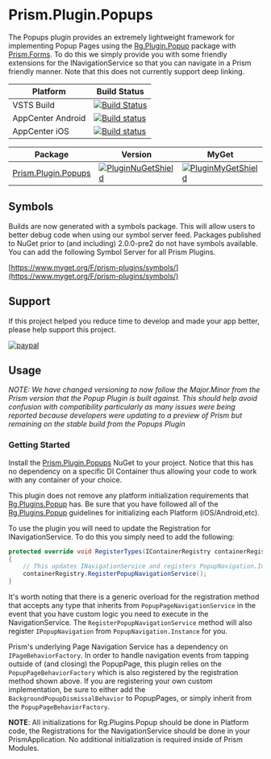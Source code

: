 # Prism.Plugin.Popups

The Popups plugin provides an extremely lightweight framework for implementing Popup Pages using the [Rg.Plugin.Popup][1] package with [Prism.Forms][2]. To do this we simply provide you with some friendly extensions for the INavigationService so that you can navigate in a Prism friendly manner. Note that this does not currently support deep linking.

| Platform | Build Status |
| -------- | ------ |
| VSTS Build | [![Build Status](https://dev.azure.com/dansiegel/Prism.Plugins/_apis/build/status/dansiegel.Prism.Plugin.Popups?branchName=master)](https://dev.azure.com/dansiegel/Prism.Plugins/_build/latest?definitionId=43?branchName=master) |
| AppCenter Android | [![Build status](https://build.appcenter.ms/v0.1/apps/0c92b88f-fe1b-42cf-a714-240a0704d184/branches/master/badge)](https://appcenter.ms) |
| AppCenter iOS | [![Build status](https://build.appcenter.ms/v0.1/apps/0a60407d-a075-41cd-a211-31c92d07ec86/branches/master/badge)](https://appcenter.ms) |

| Package | Version | MyGet |
| ------- | ------- | ----- |
| [Prism.Plugin.Popups][PluginNuGet] | [![PluginNuGetShield]][PluginNuGet] | [![PluginMyGetShield]][PluginMyGet] |

## Symbols

Builds are now generated with a symbols package. This will allow users to better debug code when using our symbol server feed. Packages published to NuGet prior to (and including) 2.0.0-pre2 do not have symbols available. You can add the following Symbol Server for all Prism Plugins.

[https://www.myget.org/F/prism-plugins/symbols/](https://www.myget.org/F/prism-plugins/symbols/)

## Support

If this project helped you reduce time to develop and made your app better, please help support this project.

[![paypal](https://www.paypalobjects.com/en_US/i/btn/btn_donateCC_LG.gif)](https://www.paypal.me/dansiegel)

## Usage

*NOTE: We have changed versioning to now follow the Major.Minor from the Prism version that the Popup Plugin is built against. This should help avoid confusion with compatibility particularly as many issues were being reported because developers were updating to a preview of Prism but remaining on the stable build from the Popups Plugin*

### Getting Started

Install the [Prism.Plugin.Popups][PluginNuGet] NuGet to your project. Notice that this has no dependency on a specific DI Container thus allowing your code to work with any container of your choice.

This plugin does not remove any platform initialization requirements that [Rg.Plugins.Popup][1] has. Be sure that you have followed all of the [Rg.Plugins.Popup][1] guidelines for initializing each Platform (iOS/Android,etc).

To use the plugin you will need to update the Registration for INavigationService. To do this you simply need to add the following:

```cs
protected override void RegisterTypes(IContainerRegistry containerRegistry)
{
    // This updates INavigationService and registers PopupNavigation.Instance
    containerRegistry.RegisterPopupNavigationService();
}
```

It's worth noting that there is a generic overload for the registration method that accepts any type that inherits from `PopupPageNavigationService` in the event that you have custom logic you need to execute in the NavigationService. The `RegisterPopupNavigationService` method will also register `IPopupNavigation` from `PopupNavigation.Instance` for you.

Prism's underlying Page Navigation Service has a dependency on `IPageBehaviorFactory`. In order to handle navigation events from tapping outside of (and closing) the PopupPage, this plugin relies on the `PopupPageBehaviorFactory` which is also registered by the registration method shown above. If you are registering your own custom implementation, be sure to either add the `BackgroundPopupDismissalBehavior` to PopupPages, or simply inherit from the `PopupPageBehaviorFactory`.

**NOTE**: All initializations for Rg.Plugins.Popup should be done in Platform code, the Registrations for the NavigationService should be done in your PrismApplication. No additional initialization is required inside of Prism Modules.

[1]: https://github.com/rotorgames/Rg.Plugins.Popup
[2]: https://github.com/PrismLibrary/Prism

[PluginNuGet]: https://www.nuget.org/packages/Prism.Plugin.Popups
[PluginNuGetShield]: https://img.shields.io/nuget/vpre/Prism.Plugin.Popups.svg
[PluginMyGet]: https://www.myget.org/feed/prism-plugins/package/nuget/Prism.Plugin.Popups
[PluginMyGetShield]: https://img.shields.io/myget/prism-plugins/vpre/Prism.Plugin.Popups.svg
